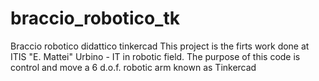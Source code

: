 # braccio_robotico_tk
Braccio robotico didattico  tinkercad
This project is the firts work done at ITIS "E. Mattei" Urbino - IT in robotic field. 
The purpose of this code is control and move a 6 d.o.f. robotic arm known as Tinkercad
